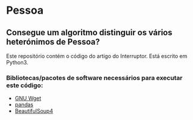 # Pessoa

## Consegue um algoritmo distinguir os vários heterónimos de Pessoa?

Este repositório contém o código do artigo do Interruptor. Está escrito em Python3.

### Bibliotecas/pacotes de software necessários para executar este código:
- [GNU Wget](https://www.gnu.org/software/wget/)
- [pandas](https://pandas.pydata.org/)
- [BeautifulSoup4](https://www.crummy.com/software/BeautifulSoup/bs4/doc/)


